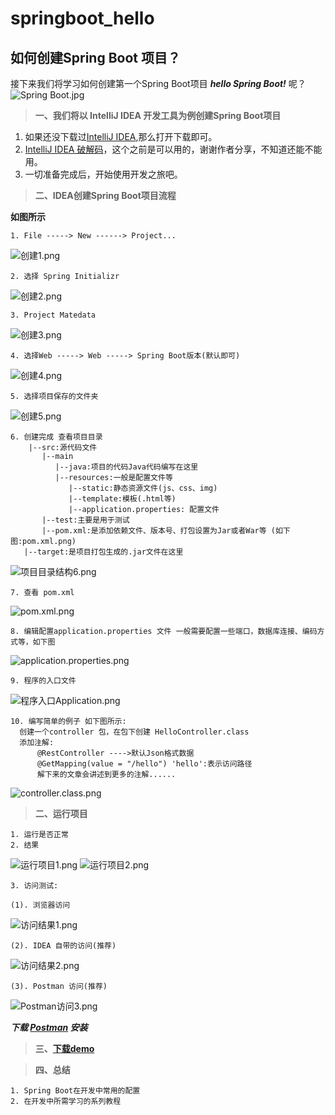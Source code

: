 # springboot_hello
## 如何创建Spring Boot 项目？
接下来我们将学习如何创建第一个Spring Boot项目 ***hello Spring Boot!*** 呢？
![Spring Boot.jpg](https://upload-images.jianshu.io/upload_images/3012005-ab363c756e658c99.jpg?imageMogr2/auto-orient/strip%7CimageView2/2/w/650)

> **一、我们将以 IntelliJ IDEA 开发工具为例创建Spring Boot项目**

1. 如果还没下载过[IntelliJ IDEA](https://www.jetbrains.com/idea/),那么打开下载即可。
2. [IntelliJ IDEA 破解码](http://idea.lanyus.com/)，这个之前是可以用的，谢谢作者分享，不知道还能不能用。
3. 一切准备完成后，开始使用开发之旅吧。

>**二、IDEA创建Spring Boot项目流程**

**如图所示**

    1. File -----> New ------> Project...
![创建1.png](https://upload-images.jianshu.io/upload_images/3012005-7742be37106c16f9.png?imageMogr2/auto-orient/strip%7CimageView2/2/w/650)

    2. 选择 Spring Initializr 
![创建2.png](https://upload-images.jianshu.io/upload_images/3012005-a8d88cb7188bd499.png?imageMogr2/auto-orient/strip%7CimageView2/2/w/650)
 
    3. Project Matedata
![创建3.png](https://upload-images.jianshu.io/upload_images/3012005-6887d50074b04b23.png?imageMogr2/auto-orient/strip%7CimageView2/2/w/650)

    4. 选择Web -----> Web -----> Spring Boot版本(默认即可)
![创建4.png](https://upload-images.jianshu.io/upload_images/3012005-50a5a2138872929b.png?imageMogr2/auto-orient/strip%7CimageView2/2/w/650)

    5. 选择项目保存的文件夹
![创建5.png](https://upload-images.jianshu.io/upload_images/3012005-0cd4e1e9cb939640.png?imageMogr2/auto-orient/strip%7CimageView2/2/w/650)

    6. 创建完成 查看项目目录
        |--src:源代码文件 
           |--main
              |--java:项目的代码Java代码编写在这里
              |--resources:一般是配置文件等
                 |--static:静态资源文件(js、css、img)
                 |--template:模板(.html等)
                 |--application.properties: 配置文件
           |--test:主要是用于测试
           |--pom.xml:是添加依赖文件、版本号、打包设置为Jar或者War等 (如下图:pom.xml.png)
       |--target:是项目打包生成的.jar文件在这里   
![项目目录结构6.png](https://upload-images.jianshu.io/upload_images/3012005-eeecc6cb6fc171dc.png?imageMogr2/auto-orient/strip%7CimageView2/2/w/650)

    7. 查看 pom.xml
![pom.xml.png](https://upload-images.jianshu.io/upload_images/3012005-f339f5fbed904ad7.png?imageMogr2/auto-orient/strip%7CimageView2/2/w/650)
     
    8. 编辑配置application.properties 文件 一般需要配置一些端口，数据库连接、编码方式等，如下图
![application.properties.png](https://upload-images.jianshu.io/upload_images/3012005-041e35ae669efa54.png?imageMogr2/auto-orient/strip%7CimageView2/2/w/650)
  
    9. 程序的入口文件
![程序入口Application.png](https://upload-images.jianshu.io/upload_images/3012005-15e6598f02ab7c2b.png?imageMogr2/auto-orient/strip%7CimageView2/2/w/650)


    10. 编写简单的例子 如下图所示:
      创建一个controller 包，在包下创建 HelloController.class
      添加注解:
          @RestController ---->默认Json格式数据
          @GetMapping(value = "/hello") 'hello':表示访问路径
          解下来的文章会讲述到更多的注解......
![controller.class.png](https://upload-images.jianshu.io/upload_images/3012005-0f3f42f1454efee5.png?imageMogr2/auto-orient/strip%7CimageView2/2/w/650)
    
> **二、运行项目**
    
    1. 运行是否正常
    2. 结果
![运行项目1.png](https://upload-images.jianshu.io/upload_images/3012005-9bf6556f71b9fad4.png?imageMogr2/auto-orient/strip%7CimageView2/2/w/650)
![运行项目2.png](https://upload-images.jianshu.io/upload_images/3012005-5614d3b09ec72898.png?imageMogr2/auto-orient/strip%7CimageView2/2/w/650)

    3. 访问测试:

    (1). 浏览器访问
![访问结果1.png](https://upload-images.jianshu.io/upload_images/3012005-0a1c0d33cc3d922c.png?imageMogr2/auto-orient/strip%7CimageView2/2/w/650)
   
    (2). IDEA 自带的访问(推荐)
![访问结果2.png](https://upload-images.jianshu.io/upload_images/3012005-9e8238ce358139eb.png?imageMogr2/auto-orient/strip%7CimageView2/2/w/650)

    (3). Postman 访问(推荐)
![Postman访问3.png](https://upload-images.jianshu.io/upload_images/3012005-a5d90d90d61382ff.png?imageMogr2/auto-orient/strip%7CimageView2/2/w/650)

***下载 [Postman](https://www.getpostman.com/) 安装***

>**三、[下载demo](https://github.com/iconye/springboot_hello)**

>**四、总结**

    1. Spring Boot在开发中常用的配置
    2. 在开发中所需学习的系列教程

